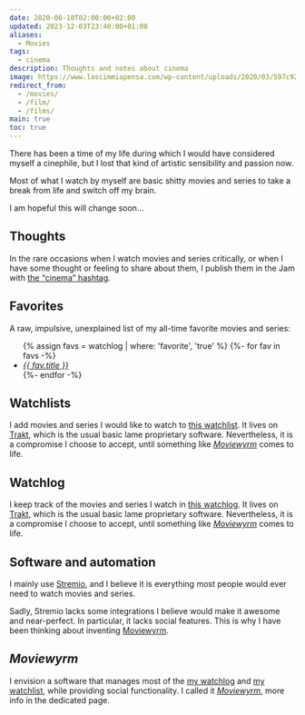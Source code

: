 ```yaml
---
date: 2020-06-10T02:00:00+02:00
updated: 2023-12-03T23:40:00+01:00
aliases:
  - Movies
tags:
  - cinema
description: Thoughts and notes about cinema
image: https://www.lascimmiapensa.com/wp-content/uploads/2020/03/597c9296ed82967974a455aef591ecfc.jpg
redirect_from:
  - /movies/
  - /film/
  - /films/
main: true
toc: true
---
```

There has been a time of my life during which I would have considered myself a cinephile, but I lost that kind of artistic sensibility and passion now.

Most of what I watch by myself are basic shitty movies and series to take a break from life and switch off my brain.

I am hopeful this will change soon…

## Thoughts

In the rare occasions when I watch movies and series critically, or when I have some thought or feeling to share about them, I publish them in the Jam with [the <q>cinema</q> hashtag](/tag/cinema).

## Favorites

A raw, impulsive, unexplained list of my all-time favorite movies and series:

<ul class='two'>
	{% assign favs = watchlog | where: 'favorite', 'true' %}
	{%- for fav in favs -%}
		<li>
			<cite><a href='{%- if fav.tommi == blank -%}https://en.wikipedia.org/wiki/{{ fav.title | replace: ' ', '_' | url_encode }}{%- else -%}{{ fav.tommi }}{%- endif -%}' title='“{{ fav.title }}”'>{{ fav.title }}</a></cite>
		</li>
	{%- endfor -%}
</ul>

## Watchlists

I add movies and series I would like to watch to [this watchlist](/watchlist/). It lives on [Trakt](https://trakt.com), which is the usual basic lame proprietary software. Nevertheless, it is a compromise I choose to accept, until something like <cite>[Moviewyrm](#moviewyrm)</cite> comes to life.

## Watchlog

I keep track of the movies and series I watch in [this watchlog](/watchlog/). It lives on [Trakt](https://trakt.com), which is the usual basic lame proprietary software. Nevertheless, it is a compromise I choose to accept, until something like <cite>[Moviewyrm](#moviewyrm)</cite> comes to life.

## Software and automation

I mainly use [Stremio](https://strem.io 'Stremio'), and I believe it is everything most people would ever need to watch movies and series.

Sadly, Stremio lacks some integrations I believe would make it awesome and near-perfect. In particular, it lacks social features. This is why I have been thinking about inventing [Moviewyrm](#moviewyrm).

## <cite>Moviewyrm</cite>

I envision a software that manages most of the [my watchlog](/watchlog/) and [my watchlist](/watchlist/), while providing social functionality. I called it <cite>[Moviewyrm](Moviewyrm.md)</cite>, more info in the dedicated page.

